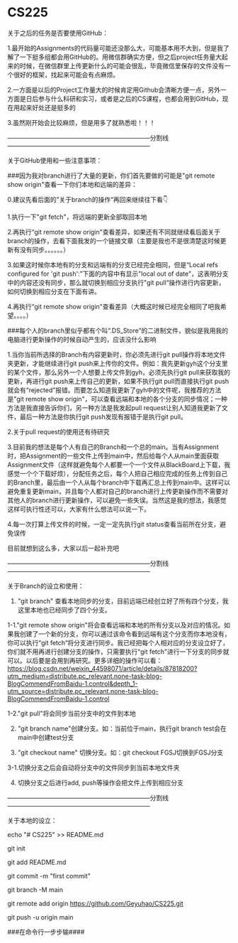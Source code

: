 # CS225

 关于之后的任务是否要使用GitHub：
  
  1.最开始的Assignments的代码量可能还没那么大，可能基本用不大到，但是我了解了一下挺多组都会用GitHub的。用微信群确实方便，但之后project任务量大起来的时候，在微信群里上传更新什么的可能会很乱，毕竟微信里保存的文件没有一个很好的框架，找起来可能会有点麻烦。
  
  2.一方面是以后的Project工作量大的时候肯定用Github会清晰方便一点，另外一方面是日后参与什么科研和实习，或者是之后的CS课程，也都会用到GitHub，现在用起来好处还是挺多的
  
  3.虽然刚开始会比较麻烦，但是用多了就熟悉啦！！！
  
———————————————————————分割线———————————————————————

关于GitHub使用和一些注意事项：

###因为我对branch进行了大量的更新，你们首先要做的可能是"git remote show origin"查看一下你们本地和远端的差异：

  0.建议先看后面的”关于branch的操作“再回来继续往下看👇

  1.执行一下"git fetch"，将远端的更新全部取回本地
  
  2.再执行“git remote show origin"查看差异，如果还有不同就继续看后面关于branch的操作，去看下面我发的一个链接文章（主要是我也不是很清楚这时候更新有没有同步。。。。。。）
  
  3.如果这时候你本地有的分支和远端有的分支已经完全相同，但是“Local refs configured for 'git push':”下面的内容中有显示"local out of date"，这表明分支中的内容还没有同步，那么就切换到相应分支执行"git pull“操作进行内容更新，如何切换到相应分支在下面有讲。
  
  4.再执行“git remote show origin"查看差异（大概这时候已经完全相同了吧我希望。。。。）

###每个人的branch里似乎都有个叫“.DS_Store”的二进制文件，貌似是我用我的电脑进行更新操作的时候自动产生的，应该没什么影响

1.当你当前所选择的Branch有内容更新时，你必须先进行git pull操作将本地文件夹更新，才能继续进行git push来上传你的文件。例如：我先更新gyh这个分支里的某个文件，那么另外一个人想要上传文件到gyh，必须先执行git pull来获取我的更新，再进行git push来上传自己的更新，如果不执行git pull而直接执行git push就会有“rejected”报错。而要怎么知道我更新了gyh中的文件呢，我推荐的方法是"git remote show origin"，可以查看远端和本地的各个分支的同步情况；一种方法是我直接告诉你们，另一种方法是我发起pull request让别人知道我更新了文件，最后一种方法是你执行git push发现有报错于是执行git pull。

2.关于pull request的使用还有待研究

3.目前我的想法是每个人有自己的Branch和一个总的main。当有Assignment时，把Assignment的一些文件上传到main中，然后给每个人从main里面获取Assignment文件（这样就避免每个人都要一个一个文件从BlackBoard上下载，我感觉一个个下载好烦），分配任务之后，每个人把自己相应完成的任务上传到自己的Branch里，最后由一个人从每个branch中下载再汇总上传到main中。这样可以避免重复更新main，并且每个人都对自己的branch进行上传更新操作而不需要对其他人的branch进行更新操作，可以避免一些失误。当然这是我的想法，我感觉这样可执行性还可以，大家有什么想法可以说一下。

4.每一次打算上传文件的时候，一定一定先执行git status查看当前所在分支，避免误传

目前就想到这么多，大家以后一起补充吧

———————————————————————分割线———————————————————————

 关于Branch的设立和使用：
 
 1.  "git branch" 查看本地同步的分支，目前远端已经创立好了所有四个分支，我这里本地也已经同步了四个分支。
 
 1-1."git remote show origin"将会查看远端和本地的所有分支以及对应的情况。如果我创建了一个新的分支，你可以通过该命令看到远端有这个分支而你本地没有，你可以执行“git fetch“将分支进行同步。我已经把每个人相对应的分支设立好了，你们就不用再进行创建分支的操作，只需要执行“git fetch"进行一下分支的同步就可以。以后要是会用到再研究。更多详细的操作可以看：https://blog.csdn.net/weixin_44598071/article/details/87818200?utm_medium=distribute.pc_relevant.none-task-blog-BlogCommendFromBaidu-1.control&depth_1-utm_source=distribute.pc_relevant.none-task-blog-BlogCommendFromBaidu-1.control
 
 1-2."git pull"将会同步当前分支中的文件到本地
 
 2.  "git branch name"创建分支。如：当前位于main，执行git branch test会在main中创建test分支
 
 3. "git checkout name" 切换分支。如：git checkout FGSJ切换到FGSJ分支
 
 3-1.切换分支之后会自动将分支中的文件同步到当前本地文件夹
 
 4. 切换分支之后进行add, push等操作会把文件上传到相应分支


———————————————————————分割线———————————————————————

关于本地的设立：

echo "# CS225" >> README.md

git init

git add README.md

git commit -m "first commit"

git branch -M main

git remote add origin https://github.com/Geyuhao/CS225.git

git push -u origin main

###在命令行一步步输####
